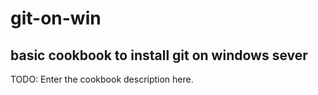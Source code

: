 # git-on-win
## basic cookbook to install git on windows sever
TODO: Enter the cookbook description here.


